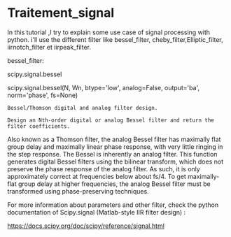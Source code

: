 # Traitement_signal
In this tutorial ,I try to explain some use case of signal processing with python.
i'll use the different filter like bessel_filter, cheby_filter,Elliptic_filter, iirnotch_filter et iirpeak_filter.

bessel_filter:

scipy.signal.bessel

scipy.signal.bessel(N, Wn, btype='low', analog=False, output='ba', norm='phase', fs=None)

    Bessel/Thomson digital and analog filter design.

    Design an Nth-order digital or analog Bessel filter and return the filter coefficients.

    
Also known as a Thomson filter, the analog Bessel filter has maximally flat group delay and maximally linear phase response, with very little ringing in the step response.
The Bessel is inherently an analog filter. This function generates digital Bessel filters using the bilinear transform, which does not preserve the phase response of the analog filter. As such, it is only approximately correct at frequencies below about fs/4. To get maximally-flat group delay at higher frequencies, the analog Bessel filter must be transformed using phase-preserving techniques.
    
 For more information about parameters and other filter, check the python documentation of Scipy.signal
 (Matlab-style IIR filter design) :
 
 https://docs.scipy.org/doc/scipy/reference/signal.html
 
